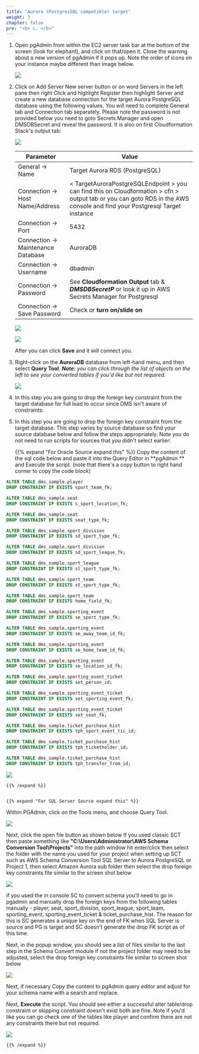 ```yaml
---
title: "Aurora (PostgresSQL compatible) target"
weight: 3
chapter: false
pre: "<b> c. </b>"
---
```


1. Open pgAdmin from within the EC2 server task bar at the bottom of the screen (look for elephant), and click on that/open it. Close the warning about a new version of pgAdmin if it pops up. Note the order of icons on your instance maybe different than image below.

    ![](/images/3/2/1/c/0001.png?width=40pc)

1. Click on Add Server New server button or on word Servers in the left pane then right Click and highlight Register then highlight Server and create a new database connection for the target Aurora PostgreSQL database using the following values. You will need to complete General tab and Connection tab separately. Please note the password is not provided below you need to goto Secrets Manager and open DMSDBSecret and reveal the password. It is also on first Cloudformation Stack's output tab:

    ![](/images/3/2/1/c/0002.png?width=80pc)

    |  Parameter	 |  Value  |
    |---------------|-------------|
    |  General -> Name	 |  Target Aurora RDS (PostgreSQL)  |
    |  Connection -> Host Name/Address	 |  < TargetAuroraPostgreSQLEndpoint > you can find this on Cloudformation > cfn > output tab or you can goto RDS in the AWS console and find your Postgresql Target instance  |
    |  Connection -> Port	 |  5432  |
    |  Connection -> Maintenance Database	 |  AuroraDB  |
    |  Connection -> Username	 |  dbadmin  |
    |  Connection -> Password	 |  See **Cloudformation Output** tab & **_DMSDBSecretP_** or look it up in AWS Secrets Manager for Postgresql  |
    |  Connection -> Save Password	 |  Check or **turn on/slide on**  |

    ![](/images/3/2/1/c/0003.png?width=80pc)

    ![](/images/3/2/1/c/0004.png?width=80pc)

    After you can click **Save** and it will connect you.

1. Right-click on the **AuroraDB** database from left-hand menu, and then select **Query Tool**. _**Note:** you can click through the list of objects on the left to see your converted tables if you'd like but not required._

    ![](/images/3/2/1/c/0005.png?width=80pc)

1. In this step you are going to drop the foreign key constraint from the target database for full load to occur since DMS isn't aware of constraints:

1. In this step you are going to drop the foreign key constraint from the target database. This step varies by source database so find your source database below and follow the steps appropriately. Note you do not need to run scripts for sources that you didn't select earlier:

    {{% expand "For Oracle Source expand this" %}}
Copy the content of the sql code below and paste it into the Query Editor in **pgAdmin ** and Execute the script. (note that there's a copy button to right hand corner to copy the code block)

```sql
ALTER TABLE dms_sample.player
DROP CONSTRAINT IF EXISTS sport_team_fk;

ALTER TABLE dms_sample.seat
DROP CONSTRAINT IF EXISTS s_sport_location_fk;

ALTER TABLE dms_sample.seat
DROP CONSTRAINT IF EXISTS seat_type_fk;

ALTER TABLE dms_sample.sport_division
DROP CONSTRAINT IF EXISTS sd_sport_type_fk;

ALTER TABLE dms_sample.sport_division 
DROP CONSTRAINT IF EXISTS sd_sport_league_fk;

ALTER TABLE dms_sample.sport_league 
DROP CONSTRAINT IF EXISTS sl_sport_type_fk;

ALTER TABLE dms_sample.sport_team 
DROP CONSTRAINT IF EXISTS st_sport_type_fk;

ALTER TABLE dms_sample.sport_team 
DROP CONSTRAINT IF EXISTS home_field_fk;

ALTER TABLE dms_sample.sporting_event
DROP CONSTRAINT IF EXISTS se_sport_type_fk;

ALTER TABLE dms_sample.sporting_event 
DROP CONSTRAINT IF EXISTS se_away_team_id_fk;

ALTER TABLE dms_sample.sporting_event 
DROP CONSTRAINT IF EXISTS se_home_team_id_fk;

ALTER TABLE dms_sample.sporting_event
DROP CONSTRAINT IF EXISTS se_location_id_fk;

ALTER TABLE dms_sample.sporting_event_ticket 
DROP CONSTRAINT IF EXISTS set_person_id;

ALTER TABLE dms_sample.sporting_event_ticket 
DROP CONSTRAINT IF EXISTS set_sporting_event_fk;

ALTER TABLE dms_sample.sporting_event_ticket 
DROP CONSTRAINT IF EXISTS set_seat_fk;

ALTER TABLE dms_sample.ticket_purchase_hist 
DROP CONSTRAINT IF EXISTS tph_sport_event_tic_id;

ALTER TABLE dms_sample.ticket_purchase_hist 
DROP CONSTRAINT IF EXISTS tph_ticketholder_id;

ALTER TABLE dms_sample.ticket_purchase_hist 
DROP CONSTRAINT IF EXISTS tph_transfer_from_id;
```

![](/images/3/2/1/c/0006a.png?width=80pc)

    {{% /expand %}}


    {{% expand "For SQL Server Source expand this" %}}
Within PGAdmin, click on the Tools menu, and choose Query Tool. 

![](/images/3/2/1/c/0007a.png?width=80pc)

Next, click the open file button as shown below If you used classic SCT then paste something like **"C:\Users\Administrator\AWS Schema Conversion Tool\Projects"** into the path window hit enter/click then select the folder with the name you used for your project when setting up SCT such as AWS Schema Conversion Tool SQL Server to Aurora PostgreSQL or Project 1, then select Amazon Aurora sub folder then select the drop foreign key constraints file similar to the screen shot below

![](/images/3/2/1/c/0007b.png?width=80pc)

if you used the in console SC to convert schema you'll need to go in pgadmin and manually drop the foreign keys from the following tables manually - player, seat, sport_division, sport_league, sport_team, sporting_event, sporting_event_ticket & ticket_purchase_hist. The reason for this is SC generates a unique key on the end of FK when SQL Server is source and PG is target and SC doesn't generate the drop FK script as of this time.

Next, in the popup window, you should see a list of files similar to the last step in the Schema Convert module if not the project folder may need to be adjusted, select the drop foreign key constraints file similar to screen shot below

![](/images/3/2/1/c/0007c.png?width=80pc)

Next, if necessary Copy the content to pgAdmin query editor and adjust for your schema name with a search and replace.

Next, **Execute** the script. You should see either a successful alter table/drop constraint or skipping constraint doesn't exist both are fine. Note if you'd like you can go check one of the tables like player and confirm there are not any constraints there but not required.

![](/images/3/2/1/c/0007d.png?width=80pc)

    {{% /expand %}}